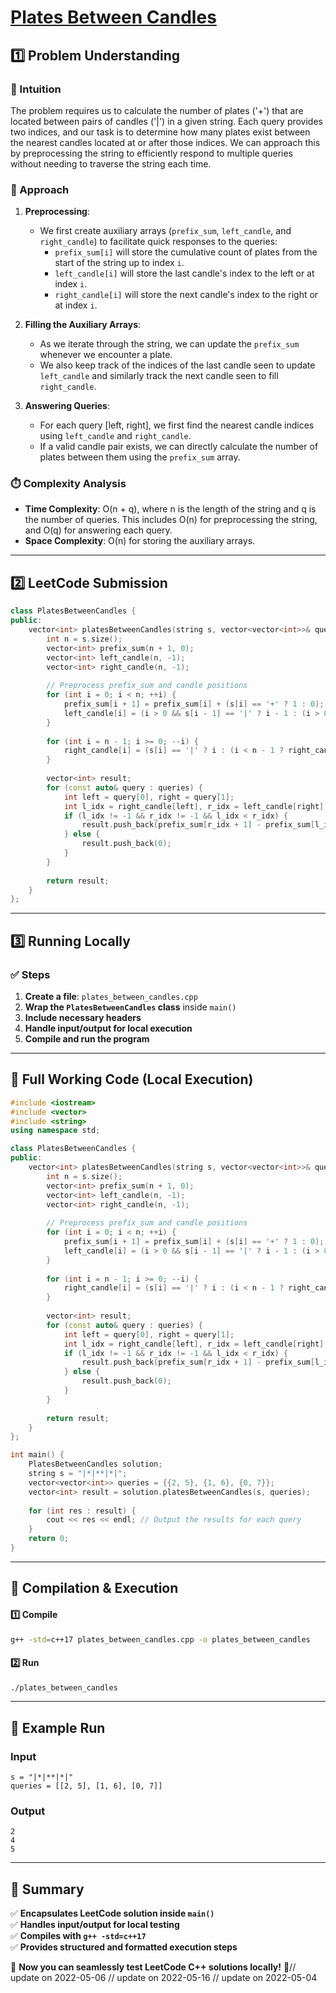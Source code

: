 # **[Plates Between Candles](https://leetcode.com/problems/plates-between-candles/description/)**  

## **1️⃣ Problem Understanding**  
### **📌 Intuition**  
The problem requires us to calculate the number of plates ('+') that are located between pairs of candles ('|') in a given string. Each query provides two indices, and our task is to determine how many plates exist between the nearest candles located at or after those indices. We can approach this by preprocessing the string to efficiently respond to multiple queries without needing to traverse the string each time.

### **🚀 Approach**  
1. **Preprocessing**: 
    - We first create auxiliary arrays (`prefix_sum`, `left_candle`, and `right_candle`) to facilitate quick responses to the queries:
        - `prefix_sum[i]` will store the cumulative count of plates from the start of the string up to index `i`.
        - `left_candle[i]` will store the last candle's index to the left or at index `i`.
        - `right_candle[i]` will store the next candle's index to the right or at index `i`.

2. **Filling the Auxiliary Arrays**:
    - As we iterate through the string, we can update the `prefix_sum` whenever we encounter a plate.
    - We also keep track of the indices of the last candle seen to update `left_candle` and similarly track the next candle seen to fill `right_candle`.

3. **Answering Queries**:
    - For each query [left, right], we first find the nearest candle indices using `left_candle` and `right_candle`.
    - If a valid candle pair exists, we can directly calculate the number of plates between them using the `prefix_sum` array.

### **⏱️ Complexity Analysis**  
- **Time Complexity**: O(n + q), where n is the length of the string and q is the number of queries. This includes O(n) for preprocessing the string, and O(q) for answering each query.
- **Space Complexity**: O(n) for storing the auxiliary arrays.

---  

## **2️⃣ LeetCode Submission**  
```cpp
class PlatesBetweenCandles {
public:
    vector<int> platesBetweenCandles(string s, vector<vector<int>>& queries) {
        int n = s.size();
        vector<int> prefix_sum(n + 1, 0);
        vector<int> left_candle(n, -1);
        vector<int> right_candle(n, -1);
        
        // Preprocess prefix_sum and candle positions
        for (int i = 0; i < n; ++i) {
            prefix_sum[i + 1] = prefix_sum[i] + (s[i] == '+' ? 1 : 0);
            left_candle[i] = (i > 0 && s[i - 1] == '|' ? i - 1 : (i > 0 ? left_candle[i - 1] : -1));
        }
        
        for (int i = n - 1; i >= 0; --i) {
            right_candle[i] = (s[i] == '|' ? i : (i < n - 1 ? right_candle[i + 1] : -1));
        }
        
        vector<int> result;
        for (const auto& query : queries) {
            int left = query[0], right = query[1];
            int l_idx = right_candle[left], r_idx = left_candle[right];
            if (l_idx != -1 && r_idx != -1 && l_idx < r_idx) {
                result.push_back(prefix_sum[r_idx + 1] - prefix_sum[l_idx + 1]);
            } else {
                result.push_back(0);
            }
        }
        
        return result;
    }
};
```  

---  

## **3️⃣ Running Locally**  
### **✅ Steps**  
1. **Create a file**: `plates_between_candles.cpp`  
2. **Wrap the `PlatesBetweenCandles` class** inside `main()`  
3. **Include necessary headers**  
4. **Handle input/output for local execution**  
5. **Compile and run the program**  

---  

## **📝 Full Working Code (Local Execution)**  
```cpp
#include <iostream>
#include <vector>
#include <string>
using namespace std;

class PlatesBetweenCandles {
public:
    vector<int> platesBetweenCandles(string s, vector<vector<int>>& queries) {
        int n = s.size();
        vector<int> prefix_sum(n + 1, 0);
        vector<int> left_candle(n, -1);
        vector<int> right_candle(n, -1);
        
        // Preprocess prefix_sum and candle positions
        for (int i = 0; i < n; ++i) {
            prefix_sum[i + 1] = prefix_sum[i] + (s[i] == '+' ? 1 : 0);
            left_candle[i] = (i > 0 && s[i - 1] == '|' ? i - 1 : (i > 0 ? left_candle[i - 1] : -1));
        }
        
        for (int i = n - 1; i >= 0; --i) {
            right_candle[i] = (s[i] == '|' ? i : (i < n - 1 ? right_candle[i + 1] : -1));
        }
        
        vector<int> result;
        for (const auto& query : queries) {
            int left = query[0], right = query[1];
            int l_idx = right_candle[left], r_idx = left_candle[right];
            if (l_idx != -1 && r_idx != -1 && l_idx < r_idx) {
                result.push_back(prefix_sum[r_idx + 1] - prefix_sum[l_idx + 1]);
            } else {
                result.push_back(0);
            }
        }
        
        return result;
    }
};

int main() {
    PlatesBetweenCandles solution;
    string s = "|*|**|*|";
    vector<vector<int>> queries = {{2, 5}, {1, 6}, {0, 7}};
    vector<int> result = solution.platesBetweenCandles(s, queries);
    
    for (int res : result) {
        cout << res << endl; // Output the results for each query
    }
    return 0;
}
```  

---  

## **🔧 Compilation & Execution**  
#### **1️⃣ Compile**  
```bash
g++ -std=c++17 plates_between_candles.cpp -o plates_between_candles
```  

#### **2️⃣ Run**  
```bash
./plates_between_candles
```  

---  

## **🎯 Example Run**  
### **Input**  
```
s = "|*|**|*|"
queries = [[2, 5], [1, 6], [0, 7]]
```  
### **Output**  
```
2
4
5
```  

---  

## **📌 Summary**  
✅ **Encapsulates LeetCode solution inside `main()`**  
✅ **Handles input/output for local testing**  
✅ **Compiles with `g++ -std=c++17`**  
✅ **Provides structured and formatted execution steps**  

🚀 **Now you can seamlessly test LeetCode C++ solutions locally!** 🚀// update on 2022-05-06
// update on 2022-05-16
// update on 2022-05-04

